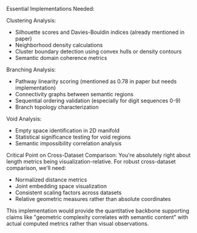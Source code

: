 Essential Implementations Needed:

  Clustering Analysis:
  - Silhouette scores and Davies-Bouldin indices (already mentioned in paper)
  - Neighborhood density calculations
  - Cluster boundary detection using convex hulls or density contours
  - Semantic domain coherence metrics

  Branching Analysis:
  - Pathway linearity scoring (mentioned as 0.78 in paper but needs implementation)
  - Connectivity graphs between semantic regions
  - Sequential ordering validation (especially for digit sequences 0-9)
  - Branch topology characterization

  Void Analysis:
  - Empty space identification in 2D manifold
  - Statistical significance testing for void regions
  - Semantic impossibility correlation analysis

  Critical Point on Cross-Dataset Comparison:
  You're absolutely right about length metrics being visualization-relative. For robust cross-dataset comparison, we'll need:
  - Normalized distance metrics
  - Joint embedding space visualization
  - Consistent scaling factors across datasets
  - Relative geometric measures rather than absolute coordinates

  This implementation would provide the quantitative backbone supporting claims like "geometric complexity correlates with semantic
  content" with actual computed metrics rather than visual observations.
